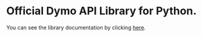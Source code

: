 # Official Dymo API Library for Python.

You can see the library documentation by clicking [here](https://docs.tpeoficial.com/docs/dymo-api/getting-started/libraries?ch-pg=r-dm-node).